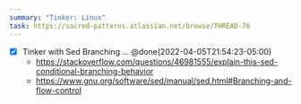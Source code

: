 ```yaml
---
summary: "Tinker: Linux"
task: https://sacred-patterns.atlassian.net/browse/THREAD-76
---
```


- [x] Tinker with Sed Branching ... @done(2022-04-05T21:54:23-05:00)
	- https://stackoverflow.com/questions/46981555/explain-this-sed-conditional-branching-behavior
	- https://www.gnu.org/software/sed/manual/sed.html#Branching-and-flow-control
